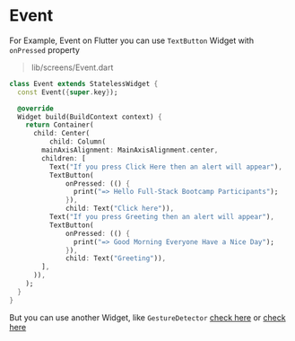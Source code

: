 # Event

For Example, Event on Flutter you can use `TextButton` Widget with `onPressed` property

> lib/screens/Event.dart

```dart
class Event extends StatelessWidget {
  const Event({super.key});

  @override
  Widget build(BuildContext context) {
    return Container(
      child: Center(
          child: Column(
        mainAxisAlignment: MainAxisAlignment.center,
        children: [
          Text("If you press Click Here then an alert will appear"),
          TextButton(
              onPressed: (() {
                print("=> Hello Full-Stack Bootcamp Participants");
              }),
              child: Text("Click here")),
          Text("If you press Greeting then an alert will appear"),
          TextButton(
              onPressed: (() {
                print("=> Good Morning Everyone Have a Nice Day");
              }),
              child: Text("Greeting")),
        ],
      )),
    );
  }
}
```

But you can use another Widget, like `GestureDetector` [check here](https://docs.flutter.dev/development/ui/advanced/gestures#gestures) or [check here](https://api.flutter.dev/flutter/widgets/GestureDetector-class.html)
